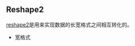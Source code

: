 ## Reshape2
[reshape2](!https://www.rdocumentation.org/packages/reshape2/versions/1.4.4)是用来实现数据的长宽格式之间相互转化的。

- 宽格式
```r

```
